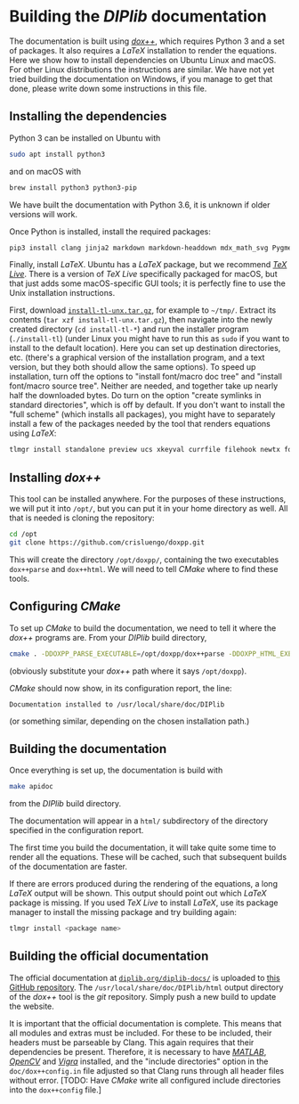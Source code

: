 # Building the *DIPlib* documentation

The documentation is built using [*dox++*](https://crisluengo.github.io/doxpp/), which
requires Python 3 and a set of packages. It also requires a *LaTeX* installation to render
the equations. Here we show how to install dependencies on Ubuntu Linux and macOS. For
other Linux distributions the instructions are similar. We have not yet tried building
the documentation on Windows, if you manage to get that done, please write down some
instructions in this file.

## Installing the dependencies

Python 3 can be installed on Ubuntu with
```bash
sudo apt install python3
```
and on macOS with
```bash
brew install python3 python3-pip
```
We have built the documentation with Python 3.6, it is unknown if older versions will work.

Once Python is installed, install the required packages:
```bash
pip3 install clang jinja2 markdown markdown-headdown mdx_math_svg Pygments
```

Finally, install *LaTeX*. Ubuntu has a *LaTeX* package, but we recommend [*TeX Live*](https://tug.org/texlive/).
There is a version of *TeX Live* specifically packaged for macOS, but that just adds some macOS-specific
GUI tools; it is perfectly fine to use the Unix installation instructions.

First, download [`install-tl-unx.tar.gz`](http://mirror.ctan.org/systems/texlive/tlnet/install-tl-unx.tar.gz),
for example to `~/tmp/`. Extract its contents (`tar xzf install-tl-unx.tar.gz`), then navigate into the
newly created directory (`cd install-tl-*`) and run the installer program (`./install-tl`) (under Linux
you might have to run this as `sudo` if you want to install to the default location). Here you can
set up destination directories, etc. (there's a graphical version of the installation program, and a
text version, but they both should allow the same options). To speed up installation, turn off the
options to "install font/macro doc tree" and "install font/macro source tree". Neither are needed,
and together take up nearly half the downloaded bytes. Do turn on the option "create symlinks in standard
directories", which is off by default. If you don't want to install the "full scheme" (which installs
all packages), you might have to separately install a few of the packages needed by the tool that
renders equations using *LaTeX*:
```bash
tlmgr install standalone preview ucs xkeyval currfile filehook newtx fontaxes xstring
```


## Installing *dox++*

This tool can be installed anywhere. For the purposes of these instructions, we will put it into `/opt/`,
but you can put it in your home directory as well. All that is needed is cloning the repository:
```bash
cd /opt
git clone https://github.com/crisluengo/doxpp.git
```
This will create the directory `/opt/doxpp/`, containing the two executables `dox++parse` and `dox++html`.
We will need to tell *CMake* where to find these tools.

## Configuring *CMake*

To set up *CMake* to build the documentation, we need to tell it where the *dox++* programs are. From
your *DIPlib* build directory,
```bash
cmake . -DDOXPP_PARSE_EXECUTABLE=/opt/doxpp/dox++parse -DDOXPP_HTML_EXECUTABLE=/opt/doxpp/dox++html
```
(obviously substitute your *dox++* path where it says `/opt/doxpp`).

*CMake* should now show, in its configuration report, the line:
```text
Documentation installed to /usr/local/share/doc/DIPlib
```
(or something similar, depending on the chosen installation path.)

## Building the documentation

Once everything is set up, the documentation is build with
```bash
make apidoc
```
from the *DIPlib* build directory.

The documentation will appear in a `html/` subdirectory of the directory specified in the configuration report.

The first time you build the documentation, it will take quite some time to render all the equations. These
will be cached, such that subsequent builds of the documentation are faster.

If there are errors produced during the rendering of the equations, a long *LaTeX* output will be shown. This
output should point out which *LaTeX* package is missing. If you used *TeX Live* to install *LaTeX*, use its
package manager to install the missing package and try building again:
```bash
tlmgr install <package name>
```

## Building the official documentation

The official documentation at [`diplib.org/diplib-docs/`](https://diplib.org/diplib-docs/) is uploaded
to [this GitHub repository](https://github.com/DIPlib/diplib-docs). The `/usr/local/share/doc/DIPlib/html`
output directory of the *dox++* tool is the *git* repository. Simply push a new build to update
the website.

It is important that the official documentation is complete. This means that all modules and extras
must be included. For these to be included, their headers must be parseable by Clang. This again
requires that their dependencies be present. Therefore, it is necessary to have
[*MATLAB*](https://www.mathworks.com/products/matlab.html), [*OpenCV*](https://opencv.org) and
[*Vigra*](http://ukoethe.github.io/vigra/) installed, and the "include directories" option in the
`doc/dox++config.in` file adjusted so that Clang runs through all header files without error.
\[TODO: Have *CMake* write all configured include directories into the `dox++config` file.\]

